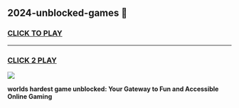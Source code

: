 
## 2024-unblocked-games 👋
<h3>
<a href="https://premium.freeplayer.one?title=2024-unblocked-games&ref=14F">CLICK TO PLAY</a></h3>
<hr>

<h3>
<a href="https://premium.freeplayer.one?title=2024-unblocked-games&ref=14F">CLICK 2 PLAY</a>
  
</h3>

<a href="https://premium.freeplayer.one?title=2024-unblocked-games&ref=12F/"><img src="https://clearcache.store/games.png"></a>


**worlds hardest game unblocked: Your Gateway to Fun and Accessible Online Gaming**
